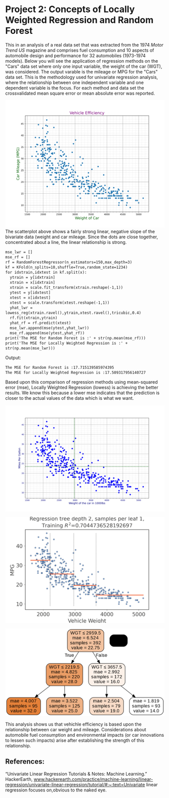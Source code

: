 # Project 2: Concepts of Locally Weighted Regression and Random Forest

This in an analysis of a real data set that was extracted from the 1974 *Motor Trend US* magazine and comprises fuel consumption and 10 aspects of automobile design and performance for 32 automobiles (1973-1974 models). Below you will see the application of regression methods on the "Cars" data set where only one input variable, the weight of the car (WGT), was considered. The output varable is the mileage or MPG for the "Cars" data set. This is the methodology used for univariate regression analysis, where the relationship between one independent variable and one dependent variable is the focus. For each method and data set  the crossvalidated mean square error or mean absolute error was reported.

![](initial_efficiency.png)
The scatterplot above shows a fairly strong linear, negative slope of the bivariate data (weight and car mileage. Since the dots are close together, concentrated about a line, the linear relationship is strong.

```
mse_lwr = []
mse_rf = []
rf = RandomForestRegressor(n_estimators=150,max_depth=3)
kf = KFold(n_splits=10,shuffle=True,random_state=1234)
for idxtrain,idxtest in kf.split(x):
  ytrain = y[idxtrain]
  xtrain = x[idxtrain]
  xtrain = scale.fit_transform(xtrain.reshape(-1,1))
  ytest = y[idxtest]
  xtest = x[idxtest]
  xtest = scale.transform(xtest.reshape(-1,1))
  yhat_lwr = lowess_reg(xtrain.ravel(),ytrain,xtest.ravel(),tricubic,0.4)
  rf.fit(xtrain,ytrain)
  yhat_rf = rf.predict(xtest)
  mse_lwr.append(mse(ytest,yhat_lwr))
  mse_rf.append(mse(ytest,yhat_rf))
print('The MSE for Random Forest is :' + str(np.mean(mse_rf)))
print('The MSE for Locally Weighted Regression is :' + str(np.mean(mse_lwr)))
```

Output:
```
The MSE for Random Forest is :17.715139585974395
The MSE for Locally Weighted Regression is :17.509317956140727
```

Based upon this comparison of regression methods using mean-squared error (mse), Locally Weighted Regression (lowess) is achieving the better results. We know this because a lower mse indicates that the prediction is closer to the actual values of the data which is what we want.

![](vehicle_efficiency.png)

![](vehicle_weigt.png)

![](tree1.png)

This analysis shows us that vehichle efficiency is based upon the relationship between car weight and mileage. Considerations about automobile fuel consumption and environmental impacts (or car innovations to lessen such impacts) arise after establishing the strength of this relationship.

## References:
“Univariate Linear Regression Tutorials &amp; Notes: Machine Learning.” HackerEarth, www.hackerearth.com/practice/machine-learning/linear-regression/univariate-linear-regression/tutorial/#:~:text=Univariate linear regression focuses on,obvious to the naked eye.
